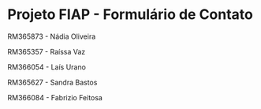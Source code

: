 # Projeto FIAP - Formulário de Contato


RM365873 - Nádia Oliveira

RM365357 - Raíssa Vaz

RM366054 - Laís Urano

RM365627 - Sandra Bastos

RM366084 - Fabrizio Feitosa
